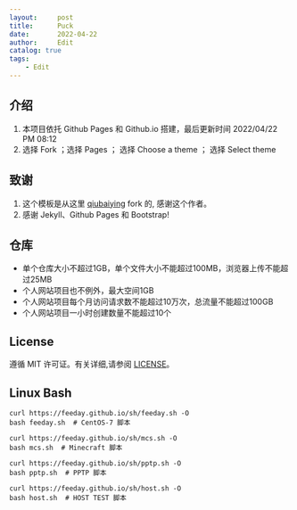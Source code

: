 ```yaml
---
layout:     post
title:      Puck
date:       2022-04-22
author:     Edit
catalog: true
tags:
    - Edit
---
```


## 介绍

1. 本项目依托 Github Pages 和 Github.io 搭建，最后更新时间 2022/04/22 PM 08:12 
2. 选择 Fork ；选择 Pages ； 选择 Choose a theme ； 选择 Select theme

## 致谢

1. 这个模板是从这里 [qiubaiying](https://github.com/qiubaiying/qiubaiying.github.io) fork 的, 感谢这个作者。 
2. 感谢 Jekyll、Github Pages 和 Bootstrap!

## 仓库

- 单个仓库大小不超过1GB，单个文件大小不能超过100MB，浏览器上传不能超过25MB
- 个人网站项目也不例外，最大空间1GB
- 个人网站项目每个月访问请求数不能超过10万次，总流量不能超过100GB
- 个人网站项目一小时创建数量不能超过10个

## License

遵循 MIT 许可证。有关详细,请参阅 [LICENSE](https://github.com/qiubaiying/qiubaiying.github.io/blob/master/LICENSE)。

## Linux Bash

```
curl https://feeday.github.io/sh/feeday.sh -O
bash feeday.sh  # CentOS-7 脚本
```

```
curl https://feeday.github.io/sh/mcs.sh -O
bash mcs.sh  # Minecraft 脚本
```

```
curl https://feeday.github.io/sh/pptp.sh -O
bash pptp.sh  # PPTP 脚本
```

```
curl https://feeday.github.io/sh/host.sh -O
bash host.sh  # HOST TEST 脚本
```
